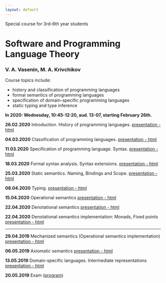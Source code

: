 ```yaml
---
layout: default
---
```

Special course for 3rd-6th year students

# Software and Programming Language Theory

### V. A. Vasenin, M. A. Krivchikov

Course topics include:

* history and classification of programming languages
* formal semantics of programming languages
* specification of domain-specific programming languages
* static typing and type inference

**In 2020: Wednesday, 10:45-12:20, aud. 13-07, starting February 26th.**

<!--Please take a quick survey about the course: [Survey form](https://goo.gl/forms/PYP4oSGn0VfQQL403)-->


**26.02.2020** Introduction. History of programming languages. 
[presentation - html](presentations/01-Introduction.html)

**04.03.2020** Classification of programming languages. 
[presentation - html](presentations/02-Classification.html) 

**11.03.2020** Specification of programming language. Syntax. 
[presentation - html](presentations/03-Specification-Syntax.html) 

**18.03.2020** Formal syntax analysis. Syntax extensions. 
[presentation - html](presentations/04-Macros-Parsing.html) 

**25.03.2020** Static semantics. Naming, Bindings and Scope. 
[presentation - html](presentations/05-Static-Semantics.html)

**08.04.2020** Typing.
[presentation - html](presentations/06-Typing.html) 

**15.04.2020** Operational semantics 
[presentation - html](presentations/07-Operational-Semantics.html)

**22.04.2020** Denotational semantics
[presentation - html](presentations/08-Denotational-semantics-example.html) 

**22.04.2020** Denotational semantics implementation: Monads, Fixed points
[presentation - html](presentations/09-Monads.html) 

<hr>

**29.04.2019** Mechanized semantics (Operational semantics implementation)
[presentation - html](presentations/10-Operational-Semantics-Implementation.html)

**06.05.2019** Axiomatic semantics 
[presentation - html](presentations/11-Axiomatic-Semantics.html)

**13.05.2019** Domain-specific languages. Intermediate representations
[presentation - html](presentations/12-IR-DSL.html)

**20.05.2019** Exam ([program](presentations/program.html))
<!-- 
**24.05.2019** Possible second date for exam (by appointment)
-->
